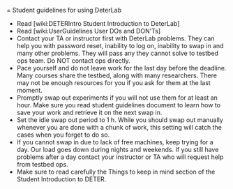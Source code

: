 = Student guidelines for using DeterLab

- Read [wiki:DETERIntro Student Introduction to DeterLab]
- Read [wiki:UserGuidelines User DOs and DON'Ts]
- Contact your TA or instructor first with DeterLab problems. They can help you with password reset, inability to log on, inability to swap in and many other problems. They will pass any they cannot solve to testbed ops team. Do NOT contact ops directly.
- Pace yourself and do not leave work for the last day before the deadline. Many courses share the testbed, along with many researchers. There may not be enough resources for you if you ask for them at the last moment.
- Promptly swap out experiments if you will not use them for at least an hour. Make sure you read student guidelines document to learn how to save your work and retrieve it on the next swap in.
- Set the idle swap out period to 1 h. While you should swap out manually whenever you are done with a chunk of work, this setting will catch the cases when you forget to do so.
- If you cannot swap in due to lack of free machines, keep trying for a day. Our load goes down during nights and weekends. If you still have problems after a day contact your instructor or TA who will request help from testbed ops.
- Make sure to read carefully the Things to keep in mind section of the Student Introduction to DETER.
